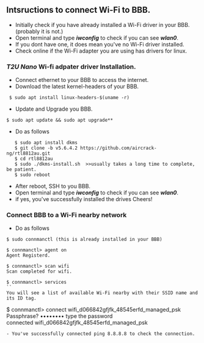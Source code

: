 ## Intsructions to connect Wi-Fi to BBB.
- Initially check if you have already installed a Wi-Fi driver in your BBB. (probably it is not.) </br>
- Open terminal and type ***iwconfig*** to check if you can see ***wlan0***.</br>
- If you dont have one, it does mean you've no Wi-Fi driver installed.
- Check online if the Wi-Fi adapter you are using has drivers for linux.
### ***T2U Nano*** Wi-fi adpater driver Installation.
- Connect ethernet to your BBB to access the internet.
- Download the latest kernel-headers of your BBB.</br>
```
 $ sudo apt install linux-headers-$(uname -r)
```
- Update and Upgrade you BBB.</br>
```
$ sudo apt update && sudo apt upgrade**
```
- Do as follows</br>
```
   $ sudo apt install dkms
   $ git clone -b v5.6.4.2 https://github.com/aircrack-ng/rtl8812au.git
   $ cd rtl8812au
   $ sudo ./dkms-install.sh  >>usually takes a long time to complete, be patient.
   $ sudo reboot
```
- After reboot, SSH to you BBB.
- Open terminal and type ***iwconfig*** to check if you can see ***wlan0***.</br>
- if yes, you've successfully installed the drives Cheers!</br>
### Connect BBB to a Wi-Fi nearby network
- Do as follows </br>
```
$ sudo connmanctl (this is already installed in your BBB)

$ connmanctl> agent on
Agent Registerd.

$ connmanctl> scan wifi
Scan completed for wifi.

$ connmanctl> services
``
You will see a list of available Wi-Fi nearby with their SSID name and its ID tag.
```
$ connmanctl> connect wifi_d066842gfjfk_48545erfd_managed_psk
Passphrase? •••••••• type the password</br>
connected wifi_d066842gfjfk_48545erfd_managed_psk
```
- You've successfully connected ping 8.8.8.8 to check the connection.
